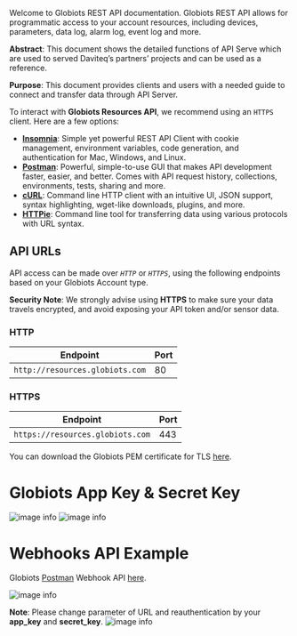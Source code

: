 Welcome to Globiots REST API documentation.
Globiots REST API allows for programmatic access to your account resources, including devices, parameters, data log, alarm log, event log and more.

**Abstract**: This document shows the detailed functions of API Serve which are used to served Daviteq’s partners’ projects and can be used as a reference.

**Purpose**: This document provides clients and users with a needed guide to connect and transfer data through API Server.

To interact with <b>Globiots Resources API</b>, we recommend using an `HTTPS` client. Here are a few options:

 * [<b>Insomnia</b>](https://insomnia.rest/): Simple yet powerful REST API Client with cookie management, environment variables, code generation, and authentication for Mac, Windows, and Linux.
 * [<b>Postman</b>](https://www.getpostman.com/): Powerful, simple-to-use GUI that makes API development faster, easier, and better. Comes with API request history, collections, environments, tests, sharing and more.
 * [<b>cURL</b>](https://curl.haxx.se/): Command line HTTP client with an intuitive UI, JSON support, syntax highlighting, wget-like downloads, plugins, and more.
 * [<b>HTTPie</b>](https://httpie.org/): Command line tool for transferring data using various protocols with URL syntax.
 
<h2 id=\"api-urls\"> API URLs</h2>
 
API access can be made over _`HTTP`_ or _`HTTPS`_, using the following endpoints based on your Globiots Account type.
 
**Security Note**: We strongly advise using <b>HTTPS</b> to make sure your data travels encrypted, and avoid exposing your API token and/or sensor data.
 
 
### HTTP
Endpoint | Port
---|---
`http://resources.globiots.com` | 80

### HTTPS
Endpoint | Port
---|---  
`https://resources.globiots.com` | 443
 
You can download the Globiots PEM certificate for TLS [here](https://filerun.daviteq.com/wl/?id=pR3dYJXq4dadnLniSAmRM1Jri7dbz8rn).

# Globiots App Key & Secret Key
![image info](https://filerun.daviteq.com/wl/?id=lgj2gyzZwZqbFX7VskbFwxx1Uama3nXh)
![image info](https://filerun.daviteq.com/wl/?id=n9JuVX8QhzrS4slWpKQB0WpQEBZNl6BP)
# Webhooks API Example
   Globiots [Postman](https://identity.getpostman.com/login) Webhook API [here](https://filerun.daviteq.com/wl/?id=RjEZgsnD8mJKo1uJZ4B1gjaNS98wdOS9).
   
   ![image info](https://filerun.daviteq.com/wl/?id=WOKDoJbwSjFtW0IEdq39bvkl1BGpyhhy)
   
   **Note**: Please change parameter of URL and reauthentication by your **app_key** and **secret_key**.
![image info](https://filerun.daviteq.com/wl/?id=Q2D7KtNhhjfPvLrwIErs9sNtwcxuIApf)


